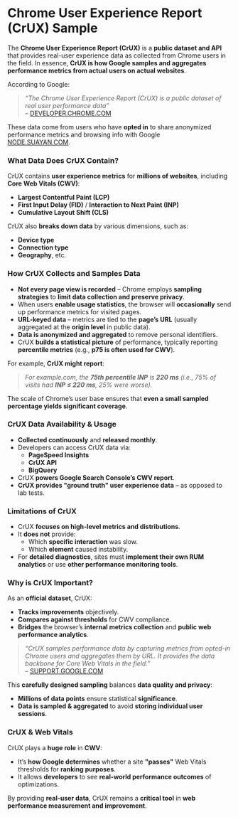 # Chrome User Experience Report (CrUX) Sample

The **Chrome User Experience Report (CrUX)** is a **public dataset and API** that provides real-user experience data as collected from Chrome users in the field. In essence, **CrUX is how Google samples and aggregates performance metrics from actual users on actual websites**.  

According to Google:  
> *“The Chrome User Experience Report (CrUX) is a public dataset of real user performance data”*  
> – [DEVELOPER.CHROME.COM](https://developer.chrome.com)  

These data come from users who have **opted in** to share anonymized performance metrics and browsing info with Google  
[NODE.SUAYAN.COM](https://node.suayan.com).

### **What Data Does CrUX Contain?**
CrUX contains **user experience metrics** for **millions of websites**, including **Core Web Vitals (CWV)**:
- **Largest Contentful Paint (LCP)**
- **First Input Delay (FID)** / **Interaction to Next Paint (INP)**
- **Cumulative Layout Shift (CLS)**  

CrUX also **breaks down data** by various dimensions, such as:
- **Device type**
- **Connection type**
- **Geography**, etc.

### **How CrUX Collects and Samples Data**
- **Not every page view is recorded** – Chrome employs **sampling strategies** to **limit data collection and preserve privacy**.
- When users **enable usage statistics**, the browser will **occasionally** send up performance metrics for visited pages.
- **URL-keyed data** – metrics are tied to the **page’s URL** (usually aggregated at the **origin level** in public data).
- **Data is anonymized and aggregated** to remove personal identifiers.
- CrUX **builds a statistical picture** of performance, typically reporting **percentile metrics** (e.g., **p75 is often used for CWV**).

For example, **CrUX might report**:  
> *For example.com, the **75th percentile INP** is **220 ms** (i.e., 75% of visits had **INP ≤ 220 ms**, 25% were worse).*

The scale of Chrome’s user base ensures that **even a small sampled percentage yields significant coverage**.

### **CrUX Data Availability & Usage**
- **Collected continuously** and **released monthly**.
- Developers can access CrUX data via:
  - **PageSpeed Insights**
  - **CrUX API**
  - **BigQuery**
- CrUX **powers Google Search Console’s CWV report**.
- **CrUX provides "ground truth" user experience data** – as opposed to lab tests.

### **Limitations of CrUX**
- CrUX **focuses on high-level metrics and distributions**.
- It **does not** provide:
  - Which **specific interaction** was slow.
  - Which **element** caused instability.
- For **detailed diagnostics**, sites must **implement their own RUM analytics** or use **other performance monitoring tools**.

### **Why is CrUX Important?**
As an **official dataset**, CrUX:
- **Tracks improvements** objectively.
- **Compares against thresholds** for CWV compliance.
- **Bridges** the browser’s **internal metrics collection** and **public web performance analytics**.

> *“CrUX samples performance data by capturing metrics from opted-in Chrome users and aggregates them by URL. It provides the data backbone for Core Web Vitals in the field.”*  
> – [SUPPORT.GOOGLE.COM](https://support.google.com)

This **carefully designed sampling** balances **data quality and privacy**:
- **Millions of data points** ensure statistical **significance**.
- **Data is sampled & aggregated** to avoid **storing individual user sessions**.

### **CrUX & Web Vitals**
CrUX plays a **huge role** in **CWV**:
- It’s **how Google determines** whether a site **"passes"** Web Vitals thresholds for **ranking purposes**.
- It allows **developers** to see **real-world performance outcomes** of optimizations.

By providing **real-user data**, CrUX remains a **critical tool** in **web performance measurement and improvement**.
